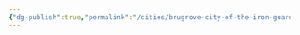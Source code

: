 ```yaml
---
{"dg-publish":true,"permalink":"/cities/brugrove-city-of-the-iron-guard/","tags":["City"]}
---
```


